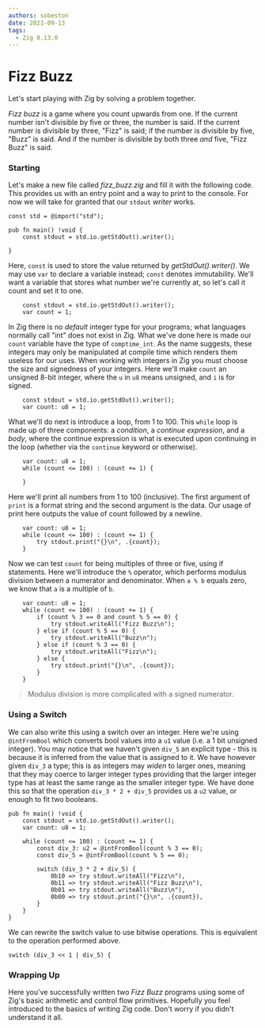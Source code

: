 ```yaml
---
authors: sobeston
date: 2021-09-13
tags:
  - Zig 0.13.0
---
```


<meta name="fediverse:creator" content="@sobeston@hachyderm.io" />

# Fizz Buzz

Let's start playing with Zig by solving a problem together.

_Fizz buzz_ is a game where you count upwards from one. If the current number isn't divisible by five or three, the number is said. If the current number is divisible by three, "Fizz" is said; if the number is divisible by five, "Buzz" is said. And if the number is divisible by both three _and_ five, "Fizz Buzz" is said.

### Starting

Let's make a new file called _fizz_buzz.zig_ and fill it with the following code. This provides us with an entry point and a way to print to the console. For now we will take for granted that our `stdout` _writer_ works.

<!-- truncate -->

```zig
const std = @import("std");

pub fn main() !void {
    const stdout = std.io.getStdOut().writer();

}
```

Here, `const` is used to store the value returned by _getStdOut().writer()_. We may use `var` to declare a variable instead; `const` denotes immutability. We'll want a variable that stores what number we're currently at, so let's call it count and set it to one.

```zig
    const stdout = std.io.getStdOut().writer();
    var count = 1;
```

In Zig there is no _default_ integer type for your programs; what languages normally call "int" does not exist in Zig. What we've done here is made our `count` variable have the type of `comptime_int`. As the name suggests, these integers may only be manipulated at compile time which renders them useless for our uses. When working with integers in Zig you must choose the size and signedness of your integers. Here we'll make `count` an unsigned 8-bit integer, where the `u` in `u8` means unsigned, and `i` is for signed.

```zig
    const stdout = std.io.getStdOut().writer();
    var count: u8 = 1;
```

What we'll do next is introduce a loop, from 1 to 100. This `while` loop is made up of three components: a _condition_, a _continue expression_, and a _body_, where the continue expression is what is executed upon continuing in the loop (whether via the `continue` keyword or otherwise).

```zig
    var count: u8 = 1;
    while (count <= 100) : (count += 1) {

    }
```

Here we'll print all numbers from 1 to 100 (inclusive). The first argument of `print` is a format string and the second argument is the data. Our usage of print here outputs the value of count followed by a newline.

```zig
    var count: u8 = 1;
    while (count <= 100) : (count += 1) {
        try stdout.print("{}\n", .{count});
    }
```

Now we can test `count` for being multiples of three or five, using if statements. Here we'll introduce the `%` operator, which performs modulus division between a numerator and denominator. When `a % b` equals zero, we know that `a` is a multiple of `b`.

```zig
    var count: u8 = 1;
    while (count <= 100) : (count += 1) {
        if (count % 3 == 0 and count % 5 == 0) {
            try stdout.writeAll("Fizz Buzz\n");
        } else if (count % 5 == 0) {
            try stdout.writeAll("Buzz\n");
        } else if (count % 3 == 0) {
            try stdout.writeAll("Fizz\n");
        } else {
            try stdout.print("{}\n", .{count});
        }
    }
```

> Modulus division is more complicated with a signed numerator.

### Using a Switch

We can also write this using a switch over an integer. Here we're using `@intFromBool` which converts bool values into a `u1` value (i.e. a 1 bit unsigned integer). You may notice that we haven't given `div_5` an explicit type - this is because it is inferred from the value that is assigned to it. We have however given `div_3` a type; this is as integers may _widen_ to larger ones, meaning that they may coerce to larger integer types providing that the larger integer type has at least the same range as the smaller integer type. We have done this so that the operation `div_3 * 2 + div_5` provides us a `u2` value, or enough to fit two booleans.

```zig
pub fn main() !void {
    const stdout = std.io.getStdOut().writer();
    var count: u8 = 1;

    while (count <= 100) : (count += 1) {
        const div_3: u2 = @intFromBool(count % 3 == 0);
        const div_5 = @intFromBool(count % 5 == 0);

        switch (div_3 * 2 + div_5) {
            0b10 => try stdout.writeAll("Fizz\n"),
            0b11 => try stdout.writeAll("Fizz Buzz\n"),
            0b01 => try stdout.writeAll("Buzz\n"),
            0b00 => try stdout.print("{}\n", .{count}),
        }
    }
}
```

We can rewrite the switch value to use bitwise operations. This is equivalent to the operation performed above.

```zig
switch (div_3 << 1 | div_5) {
```

### Wrapping Up

Here you've successfully written two _Fizz Buzz_ programs using some of Zig's basic arithmetic and control flow primitives. Hopefully you feel introduced to the basics of writing Zig code. Don't worry if you didn't understand it all.
